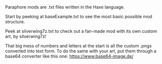 Paraphore mods are .txt files written in the Haxe language.

Start by peeking at baseExample.txt to see the most basic possible mod structure.

Peek at silverwing7z.txt to check out a fan-made mod with its own custom art, by silverwing7z!

That big mess of numbers and letters at the start is all the custom .pngs converted into text form. To do the same with your art, put them through a base64 converter like this one: https://www.base64-image.de/
